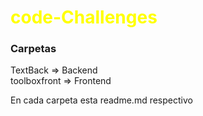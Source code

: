 # <span style='color:yellow;'>code-Challenges</span> 

### <p color="green" > Carpetas </p>

TextBack => Backend <br>
toolboxfront => Frontend

En cada carpeta esta readme.md respectivo


